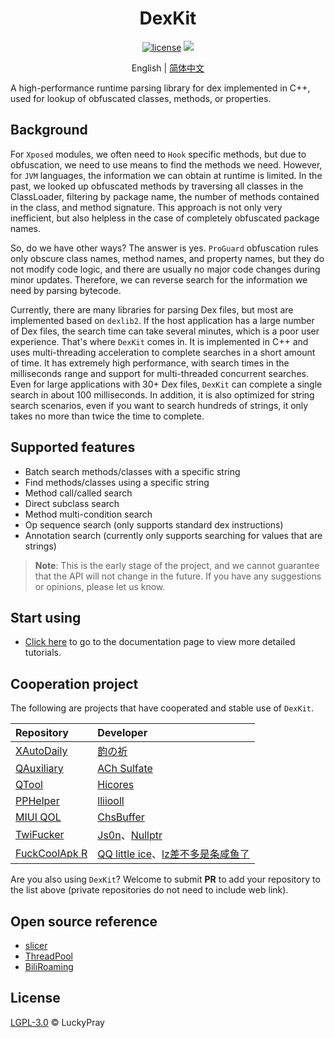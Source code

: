<div style="text-align: center">
    <h1> DexKit </h1>

[![license](https://img.shields.io/github/license/LuckyPray/DexKit.svg)](https://www.gnu.org/licenses/lgpl-3.0.html)
[![](https://jitpack.io/v/LuckyPray/DexKit.svg)](https://jitpack.io/#LuckyPray/DexKit)

English | [简体中文](https://github.com/LuckyPray/DexKit/blob/master/README_zh.md)

</div>

A high-performance runtime parsing library for dex implemented in C++, used for lookup of obfuscated classes,
methods, or properties.

## Background

For `Xposed` modules, we often need to `Hook` specific methods, but due to obfuscation, we need to use means 
to find the methods we need. However, for `JVM` languages, the information we can obtain at runtime is limited. 
In the past, we looked up obfuscated methods by traversing all classes in the ClassLoader, filtering by 
package name, the number of methods contained in the class, and method signature. This approach is not only 
very inefficient, but also helpless in the case of completely obfuscated package names.

So, do we have other ways? The answer is yes. `ProGuard` obfuscation rules only obscure class names, method names, 
and property names, but they do not modify code logic, and there are usually no major code changes during minor updates. 
Therefore, we can reverse search for the information we need by parsing bytecode.

Currently, there are many libraries for parsing Dex files, but most are implemented based on `dexlib2`.
If the host application has a large number of Dex files, the search time can take several minutes, 
which is a poor user experience. That's where `DexKit` comes in. It is implemented in C++ and uses 
multi-threading acceleration to complete searches in a short amount of time. It has extremely high performance, 
with search times in the milliseconds range and support for multi-threaded concurrent searches. 
Even for large applications with 30+ Dex files, `DexKit` can complete a single search in about 100 milliseconds. 
In addition, it is also optimized for string search scenarios, even if you want to search hundreds of strings, 
it only takes no more than twice the time to complete.

## Supported features

- Batch search methods/classes with a specific string
- Find methods/classes using a specific string
- Method call/called search
- Direct subclass search
- Method multi-condition search
- Op sequence search (only supports standard dex instructions)
- Annotation search (currently only supports searching for values that are strings)

> **Note**:
> This is the early stage of the project, and we cannot guarantee that the API will not change in the future.
> If you have any suggestions or opinions, please let us know.

## Start using

- [Click here](https://luckypray.org/DexKit) to go to the documentation page to view more detailed tutorials.

## Cooperation project

The following are projects that have cooperated and stable use of `DexKit`.

| Repository                                                                | Developer                                                                                 |
|:--------------------------------------------------------------------------|:------------------------------------------------------------------------------------------|
| [XAutoDaily](https://github.com/LuckyPray/XAutoDaily)                     | [韵の祈](https://github.com/teble)                                                           |
| [QAuxiliary](https://github.com/cinit/QAuxiliary)                         | [ACh Sulfate](https://github.com/cinit)                                                   |
| [QTool](https://github.com/Hicores/QTool)                                 | [Hicores](https://github.com/Hicores)                                                     |
| [PPHelper](https://github.com/lliioollcn/PPHelper)                        | [lliiooll](https://github.com/lliioollcn)                                                 |
| [MIUI QOL](https://github.com/chsbuffer/MIUIQOL)                          | [ChsBuffer](https://github.com/chsbuffer)                                                 |
| [TwiFucker](https://github.com/Dr-TSNG/TwiFucker)                         | [Js0n](https://github.com/JasonKhew96)、[Nullptr](https://github.com/Dr-TSNG)              |
| [FuckCoolApk R](https://github.com/Xposed-Modules-Repo/org.hello.coolapk) | [QQ little ice](https://github.com/qqlittleice233)、[lz差不多是条咸鱼了](https://github.com/lz233) |

Are you also using `DexKit`? Welcome to submit **PR** to add your repository to the list above (private repositories do not need to include web link).

## Open source reference

- [slicer](https://cs.android.com/android/platform/superproject/+/master:tools/dexter/slicer/export/slicer/)
- [ThreadPool](https://github.com/progschj/ThreadPool)
- [BiliRoaming](https://github.com/yujincheng08/BiliRoaming)

## License

[LGPL-3.0](https://www.gnu.org/licenses/lgpl-3.0.html) © LuckyPray
